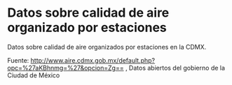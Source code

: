 # Datos sobre calidad de aire organizado por estaciones
Datos sobre calidad de aire organizados por estaciones en la CDMX.

Fuente: http://www.aire.cdmx.gob.mx/default.php?opc=%27aKBhnmg=%27&opcion=Zg== , Datos abiertos del gobierno de la Ciudad de México

